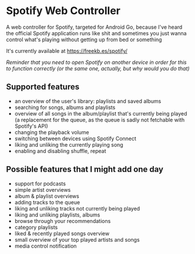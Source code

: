 # Spotify Web Controller
A web controller for Spotify, targeted for Android Go, because I've heard the official Spotify application runs like shit and sometimes you just wanna control what's playing without getting up from bed or something

It's currently available at https://freekb.es/spotify/

*Reminder that you need to open Spotify on another device in order for this to function correctly (or the same one, actually, but why would you do that)*

## Supported features
- an overview of the user's library: playlists and saved albums
- searching for songs, albums and playlists
- overview of all songs in the album/playlist that's currently being played (a replacement for the queue, as the queue is sadly not fetchable with Spotify's API)
- changing the playback volume
- switching between devices using Spotify Connect
- liking and unliking the currently playing song
- enabling and disabling shuffle, repeat

## Possible features that I might add one day
- support for podcasts
- simple artist overviews
- album & playlist overviews
- adding tracks to the queue
- liking and unliking tracks not currently being played
- liking and unliking playlists, albums
- browse through your recommendations
- category playlists
- liked & recently played songs overview
- small overview of your top played artists and songs
- media control notification
